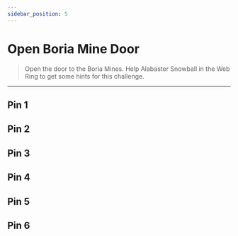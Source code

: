 ```yaml
---
sidebar_position: 5
---
```


# Open Boria Mine Door

> Open the door to the Boria Mines. Help Alabaster Snowball in the Web Ring to get some hints for this challenge.

****

## Pin 1

## Pin 2

## Pin 3

## Pin 4

## Pin 5

## Pin 6
